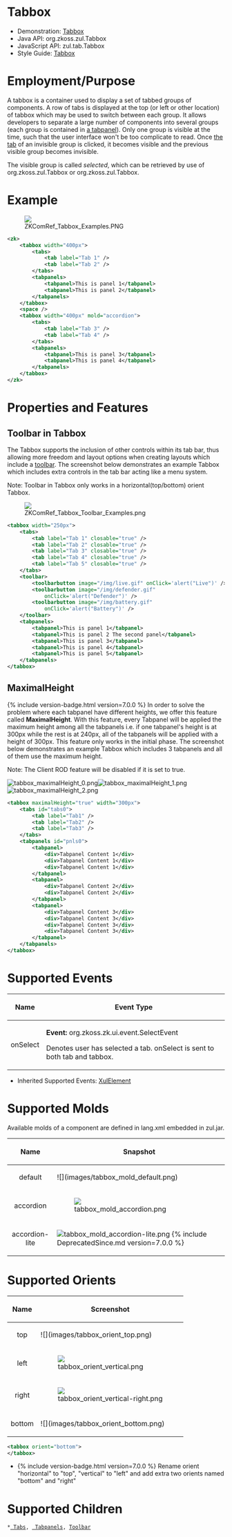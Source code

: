 

# Tabbox

- Demonstration: [Tabbox](http://www.zkoss.org/zkdemo/tabbox)
- Java API: <javadoc>org.zkoss.zul.Tabbox</javadoc>
- JavaScript API: <javadoc directory="jsdoc">zul.tab.Tabbox</javadoc>
- Style Guide: [
  Tabbox](ZK_Style_Guide/XUL_Component_Specification/Tabbox)

# Employment/Purpose

A tabbox is a container used to display a set of tabbed groups of
components. A row of tabs is displayed at the top (or left or other
location) of tabbox which may be used to switch between each group. It
allows developers to separate a large number of components into several
groups (each group is contained in [a
tabpanel](ZK_Component_Reference/Containers/Tabbox/Tabpanel)).
Only one group is visible at the time, such that the user interface
won't be too complicate to read. Once [the
tab](ZK_Component_Reference/Containers/Tabbox/Tab) of an
invisible group is clicked, it becomes visible and the previous visible
group becomes invisible.

The visible group is called *selected*, which can be retrieved by use of
<javadoc method="getSelectedPanel()">org.zkoss.zul.Tabbox</javadoc> or
<javadoc method="getSelectedIndex()">org.zkoss.zul.Tabbox</javadoc>.

# Example

<figure>
<img src="images/ZKComRef_Tabbox_Examples.PNG
title="ZKComRef_Tabbox_Examples.PNG" />
<figcaption>ZKComRef_Tabbox_Examples.PNG</figcaption>
</figure>

``` xml
<zk>
    <tabbox width="400px">
        <tabs>
            <tab label="Tab 1" />
            <tab label="Tab 2" />
        </tabs>
        <tabpanels>
            <tabpanel>This is panel 1</tabpanel>
            <tabpanel>This is panel 2</tabpanel>
        </tabpanels>
    </tabbox>
    <space />
    <tabbox width="400px" mold="accordion">
        <tabs>
            <tab label="Tab 3" />
            <tab label="Tab 4" />
        </tabs>
        <tabpanels>
            <tabpanel>This is panel 3</tabpanel>
            <tabpanel>This is panel 4</tabpanel>
        </tabpanels>
    </tabbox>
</zk>
```

# Properties and Features

## Toolbar in Tabbox

The Tabbox supports the inclusion of other controls within its tab bar,
thus allowing more freedom and layout options when creating layouts
which include a
[toolbar](ZK_Component_Reference/Essential_Components/Toolbar).
The screenshot below demonstrates an example Tabbox which includes extra
controls in the tab bar acting like a menu system.

Note: Toolbar in Tabbox only works in a horizontal(top/bottom) orient
Tabbox.

<figure>
<img src="images/ZKComRef_Tabbox_Toolbar_Examples.png
title="ZKComRef_Tabbox_Toolbar_Examples.png" />
<figcaption>ZKComRef_Tabbox_Toolbar_Examples.png</figcaption>
</figure>

``` xml
<tabbox width="250px">
    <tabs>
        <tab label="Tab 1" closable="true" />
        <tab label="Tab 2" closable="true" />
        <tab label="Tab 3" closable="true" />
        <tab label="Tab 4" closable="true" />
        <tab label="Tab 5" closable="true" />
    </tabs>
    <toolbar>
        <toolbarbutton image="/img/live.gif" onClick='alert("Live")' />
        <toolbarbutton image="/img/defender.gif"
            onClick='alert("Defender")' />
        <toolbarbutton image="/img/battery.gif"
            onClick='alert("Battery")' />
    </toolbar>
    <tabpanels>
        <tabpanel>This is panel 1</tabpanel>
        <tabpanel>This is panel 2 The second panel</tabpanel>
        <tabpanel>This is panel 3</tabpanel>
        <tabpanel>This is panel 4</tabpanel>
        <tabpanel>This is panel 5</tabpanel>
    </tabpanels>
</tabbox>
```

## MaximalHeight

{% include version-badge.html version=7.0.0 %} In order to solve the problem where
each tabpanel have different heights, we offer this feature called
**MaximalHeight**. With this feature, every Tabpanel will be applied the
maximum height among all the tabpanels i.e. if one tabpanel's height is
at 300px while the rest is at 240px, all of the tabpanels will be
applied with a height of 300px. This feature only works in the initial
phase. The screenshot below demonstrates an example Tabbox which
includes 3 tabpanels and all of them use the maximum height.

Note: The Client ROD feature will be disabled if it is set to true.

![](images/tabbox_maximalHeight_0.png "tabbox_maximalHeight_0.png")![](images/tabbox_maximalHeight_1.png "tabbox_maximalHeight_1.png")![](images/tabbox_maximalHeight_2.png "tabbox_maximalHeight_2.png")

``` xml
<tabbox maximalHeight="true" width="300px">
    <tabs id="tabs0">
        <tab label="Tab1" />
        <tab label="Tab2" />
        <tab label="Tab3" />
    </tabs>
    <tabpanels id="pnls0">
        <tabpanel>
            <div>Tabpanel Content 1</div>
            <div>Tabpanel Content 1</div>
            <div>Tabpanel Content 1</div>
        </tabpanel>
        <tabpanel>
            <div>Tabpanel Content 2</div>
            <div>Tabpanel Content 2</div>
        </tabpanel>
        <tabpanel>
            <div>Tabpanel Content 3</div>
            <div>Tabpanel Content 3</div>
            <div>Tabpanel Content 3</div>
            <div>Tabpanel Content 3</div>
        </tabpanel>
    </tabpanels>
</tabbox>
```

# Supported Events

<table>
<thead>
<tr class="header">
<th><center>
<p>Name</p>
</center></th>
<th><center>
<p>Event Type</p>
</center></th>
</tr>
</thead>
<tbody>
<tr class="odd">
<td><center>
<p>onSelect</p>
</center></td>
<td><p><strong>Event:</strong>
<javadoc>org.zkoss.zk.ui.event.SelectEvent</javadoc></p>
<p>Denotes user has selected a tab. onSelect is sent to both tab and
tabbox.</p></td>
</tr>
</tbody>
</table>

- Inherited Supported Events: [
  XulElement](ZK_Component_Reference/Base_Components/XulElement#Supported_Events)

# Supported Molds

Available molds of a component are defined in lang.xml embedded in
zul.jar.

<table>
<thead>
<tr class="header">
<th><center>
<p>Name</p>
</center></th>
<th><center>
<p>Snapshot</p>
</center></th>
</tr>
</thead>
<tbody>
<tr class="odd">
<td><center>
<p>default</p>
</center></td>
<td>![](images/tabbox_mold_default.png)</td>
</tr>
<tr class="even">
<td><center>
<p>accordion</p>
</center></td>
<td><figure>
<img src="images/tabbox_mold_accordion.png
title="tabbox_mold_accordion.png" />
<figcaption>tabbox_mold_accordion.png</figcaption>
</figure></td>
</tr>
<tr class="odd">
<td><center>
<p>accordion-lite</p>
</center></td>
<td><p><img src="images/tabbox_mold_accordion-lite.png
title="tabbox_mold_accordion-lite.png"
alt="tabbox_mold_accordion-lite.png" /> {% include DeprecatedSince.md version=7.0.0 %}</p></td>
</tr>
</tbody>
</table>

# Supported Orients

<table>
<thead>
<tr class="header">
<th><center>
<p>Name</p>
</center></th>
<th><center>
<p>Screenshot</p>
</center></th>
</tr>
</thead>
<tbody>
<tr class="odd">
<td><center>
<p>top</p>
</center></td>
<td>![](images/tabbox_orient_top.png)</td>
</tr>
<tr class="even">
<td><center>
<p>left</p>
</center></td>
<td><figure>
<img src="images/tabbox_orient_vertical.png
title="tabbox_orient_vertical.png" />
<figcaption>tabbox_orient_vertical.png</figcaption>
</figure></td>
</tr>
<tr class="odd">
<td><center>
<p>right</p>
</center></td>
<td><figure>
<img src="images/tabbox_orient_vertical-right.png
title="tabbox_orient_vertical-right.png" />
<figcaption>tabbox_orient_vertical-right.png</figcaption>
</figure></td>
</tr>
<tr class="even">
<td><center>
<p>bottom</p>
</center></td>
<td>![](images/tabbox_orient_bottom.png‎)</td>
</tr>
</tbody>
</table>

``` xml
<tabbox orient="bottom">
</tabbox>
```

- {% include version-badge.html version=7.0.0 %} Rename orient "horizontal" to
  "top", "vertical" to "left" and add extra two orients named "bottom"
  and "right"

# Supported Children

`*`[` Tabs`](ZK_Component_Reference/Containers/Tabbox/Tabs)`, `[` Tabpanels`](ZK_Component_Reference/Containers/Tabbox/Tabpanels)`, `[`Toolbar`](ZK_Component_Reference/Essential_Components/Toolbar)


